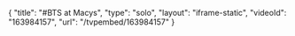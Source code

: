 {
    "title": "#BTS at Macys",
    "type": "solo",
    "layout": "iframe-static",
    "videoId": "163984157",
    "url": "\/tvpembed\/163984157"
}
